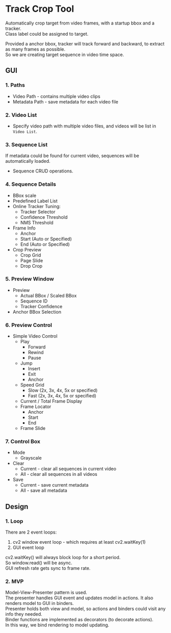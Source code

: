 # Track Crop Tool

Automatically crop target from video frames, with a startup bbox and a tracker.  
Class label could be assigned to target.  

Provided a anchor bbox, tracker will track forward and backward, to extract as many frames as possible.  
So we are creating target sequence in video time space.  

## GUI  

### 1. Paths  
   * Video Path - contains multiple video clips  
   * Metadata Path - save metadata for each video file  

### 2. Video List  
   * Specify video path with multiple video files, and videos will be list in ```Video List```.  

### 3. Sequence List  
   If metadata could be found for current video, sequences will be automatically loaded.  
   * Sequence CRUD operations.  

### 4. Sequence Details  
   * BBox scale  
   * Predefined Label List
   * Online Tracker Tuning:
      * Tracker Selector  
      * Confidence Threshold  
      * NMS Threshold  
   * Frame Info  
      * Anchor  
      * Start (Auto or Specified)  
      * End (Auto or Specified)  
   * Crop Preview  
      * Crop Grid  
      * Page Slide  
      * Drop Crop

### 5. Preview Window  
   * Preview  
      * Actual BBox / Scaled BBox  
      * Sequence ID  
      * Tracker Confidence  
   * Anchor BBox Selection  

### 6. Preview Control  
   * Simple Video Control  
      * Play  
         * Forward  
         * Rewind  
         * Pause  
      * Jump  
         * Insert  
         * Exit  
         * Anchor  
      * Speed Grid  
         * Slow (2x, 3x, 4x, 5x or specified)  
         * Fast (2x, 3x, 4x, 5x or specified)  
      * Current / Total Frame Display  
      * Frame Locator  
         * Anchor
         * Start  
         * End  
      * Frame Slide  

### 7. Control Box  
   * Mode  
      * Grayscale  
   * Clear  
      * Current - clear all sequences in current video  
      * All - clear all sequences in all videos  
   * Save  
      * Current - save current metadata  
      * All - save all metadata  

## Design  

### 1. Loop  
There are 2 event loops:  
   1. cv2 window event loop - which requires at least cv2.waitKey(1)  
   2. GUI event loop  

cv2.waitKey() will always block loop for a short period.  
So window.read() will be async.  
GUI refresh rate gets sync to frame rate.  

### 2. MVP  
Model-View-Presenter pattern is used.  
The presenter handles GUI event and updates model in actions. It also renders model to GUI in binders.  
Presenter holds both view and model, so actions and binders could visit any info they needed.  
Binder functions are implemented as decorators (to decorate actions).  
In this way, we bind rendering to model updating.  
